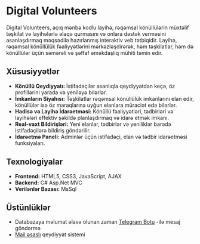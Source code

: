 # Digital Volunteers

Digital Volunteers, açıq mənbə kodlu layihə, rəqəmsal könüllülərin müxtəlif təşkilat və layihələrlə əlaqə qurmasını və onlara dəstək verməsini asanlaşdırmaq məqsədilə hazırlanmış interaktiv veb tətbiqidir. Layihə, rəqəmsal könüllülük fəaliyyətlərini mərkəzləşdirərək, həm təşkilatlar, həm də könüllülər üçün səmərəli və şəffaf əməkdaşlıq mühiti təmin edir.

## Xüsusiyyətlər

- **Könüllü Qeydiyyatı:** İstifadəçilər asanlıqla qeydiyyatdan keçə, öz profillərini yarada və yeniləyə bilərlər.
- **İmkanların Siyahısı:** Təşkilatlar rəqəmsal könüllülük imkanlarını elan edir, könüllülər isə öz maraqlarına uyğun elanlara müraciət edə bilərlər.
- **Hadisə və Layihə İdarəetməsi:** Könüllü fəaliyyətləri, tədbirləri və layihələri effektiv şəkildə planlaşdırmaq və idarə etmək imkanı.
- **Real-vaxt Bildirişləri:** Yeni elanlar, tədbirlər və yeniliklər barədə istifadəçilərə bildiriş göndərilir.
- **İdarəetmə Paneli:** Adminlər üçün istifadəçi, elan və tədbir idarəetməsi funksiyaları.

## Texnologiyalar

- **Frontend:** HTML5, CSS3, JavaScript, AJAX
- **Backend:** C# Asp.Net MVC
- **Verilənlər Bazası:** MsSql

## Üstünlüklər
- Databazaya məlumat əlavə olunan zaman [Telegram Botu](https://github.com/novruzoff9/DigitalVolunteers/blob/master/Controllers/AdminController.cs#L1926) -ilə mesaj göndərmə
- [Mail əsaslı](https://github.com/novruzoff9/DigitalVolunteers/blob/master/Controllers/AdminController.cs#L1856) qeydiyyat sistemi
